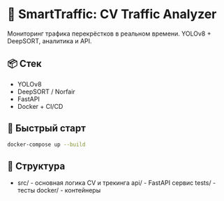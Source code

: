 # 🚦 SmartTraffic: CV Traffic Analyzer

Мониторинг трафика перекрёстков в реальном времени. YOLOv8 + DeepSORT, аналитика и API.

## 📦 Стек
- YOLOv8
- DeepSORT / Norfair
- FastAPI
- Docker + CI/CD

## 🚀 Быстрый старт
```bash
docker-compose up --build
```

## 📂 Структура

- src/ - основная логика CV и трекинга
api/ - FastAPI сервис
tests/ - тесты
docker/ - контейнеры